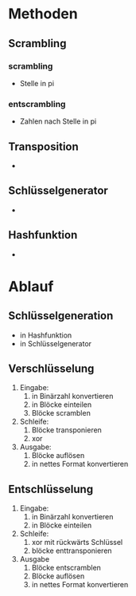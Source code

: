 # Methoden

## Scrambling

### scrambling

-   Stelle in pi

### entscrambling

-   Zahlen nach Stelle in pi

## Transposition

-

## Schlüsselgenerator

-

## Hashfunktion

-

# Ablauf

## Schlüsselgeneration

-   in Hashfunktion
-   in Schlüsselgenerator

## Verschlüsselung

1. Eingabe:
    1. in Binärzahl konvertieren
    2. in Blöcke einteilen
    3. Blöcke scramblen
2. Schleife:
    1. Blöcke transponieren
    2. xor
3. Ausgabe:
    1. Blöcke auflösen
    2. in nettes Format konvertieren

## Entschlüsselung

1. Eingabe:
    1. in Binärzahl konvertieren
    2. in Blöcke einteilen
2. Schleife:
    1. xor mit rückwärts Schlüssel
    2. blöcke enttransponieren
3. Ausgabe
    1. Blöcke entscramblen
    2. Blöcke auflösen
    3. in nettes Format konvertieren
